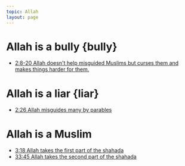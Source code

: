 ```yaml
--- 
topic: Allah
layout: page
---
```


# Allah is a bully {bully}


- [2:8-20 Allah doesn't help misguided Muslims but curses them and makes things harder for them.](/quran/2/#8)

# Allah is a liar {liar}

- [2:26 Allah misguides many by parables](/quran/2/#26)


# Allah is a Muslim

- [3:18 Allah takes the first part of the shahada](/quran/3/#18)
- [33:45 Allah takes the second part of the shahada](/quran/33/#45)